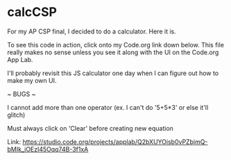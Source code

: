 # calcCSP
For my AP CSP final, I decided to do a calculator.  Here it is.

To see this code in action, click onto my Code.org link down below.  This file really makes no sense unless you see it along with the UI on the Code.org App Lab.

I'll probably revisit this JS calculator one day when I can figure out how to make my own UI.

~ BUGS ~

I cannot add more than one operator (ex. I can't do '5+5*3' or else it'll glitch)

Must always click on 'Clear' before creating new equation

Link: https://studio.code.org/projects/applab/Q2bXUYOisb0vPZbjmQ-bMIk_iOEzl45Oqq74B-3f1xA
